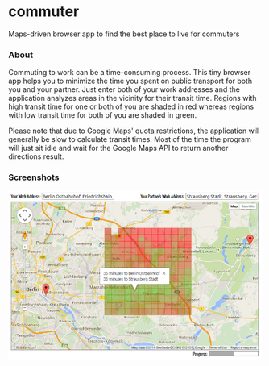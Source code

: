 commuter
========

Maps-driven browser app to find the best place to live for commuters

### About

Commuting to work can be a time-consuming process. This tiny browser app helps
you to minimize the time you spent on public transport for both you and your
partner. Just enter both of your work addresses and the application analyzes
areas in the vicinity for their transit time. Regions with high transit time
for one or both of you are shaded in red whereas regions with low transit time
for both of you are shaded in green.

Please note that due to Google Maps' quota restrictions, the application will
generally be slow to calculate transit times. Most of the time the program
will just sit idle and wait for the Google Maps API to return another
directions result.

### Screenshots

![Main interface](screenshots/main-interface.png)
